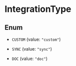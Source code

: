 

# IntegrationType

## Enum


* `CUSTOM` (value: `"custom"`)

* `SYNC` (value: `"sync"`)

* `DOC` (value: `"doc"`)



